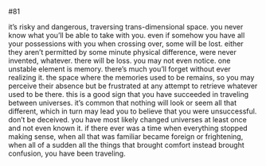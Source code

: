 #81

it’s risky and dangerous, traversing trans-dimensional space. you never know what you’ll be able to take with you. even if somehow you have all your possessions with you when crossing over, some will be lost. either they aren’t permitted by some minute physical difference, were never invented, whatever. there will be loss. you may not even notice. one unstable element is memory. there’s much you’ll forget without ever realizing it. the space where the memories used to be remains, so you may perceive their absence but be frustrated at any attempt to retrieve whatever used to be there. this is a good sign that you have succeeded in traveling between universes. it’s common that nothing will look or seem all that different, which in turn may lead you to believe that you were unsuccessful. don’t be deceived. you have most likely changed universes at least once and not even known it. if there ever was a time when everything stopped making sense, when all that was familiar became foreign or frightening, when all of a sudden all the things that brought comfort instead brought confusion, you have been traveling.
